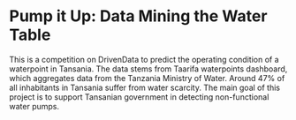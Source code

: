 # Pump it Up: Data Mining the Water Table
This is a competition on DrivenData to predict the operating condition of a waterpoint in Tansania. The data stems from  Taarifa waterpoints dashboard, which aggregates data from the Tanzania Ministry of Water.
Around 47% of all inhabitants in Tansania suffer from water scarcity. The main goal of this project is to support Tansanian government in detecting non-functional water pumps.
